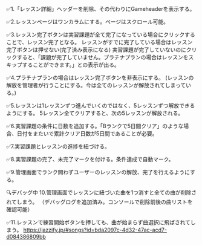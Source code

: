 ✅1.「レッスン詳細」ヘッダーを削除、その代わりにGameheaderを表示する。

✅2.レッスンページはワンカラムにする。ページはスクロール可能。

✅3.レッスン完了ボタンは実習課題が全て完了になっている場合にクリックすることで、レッスン完了となる。
レッスンがすでに完了している場合はレッスン完了ボタンは押せない(完了済み表示になる)
実習課題が完了していないのにクリックすると、「課題が完了していません。プラチナプランの場合はレッスンをスキップすることができます。」との表示が出る。

✅4.プラチナプランの場合はレッスン完了ボタンを非表示にする。
(レッスンの解放を管理者が行うことにする。今は全てのレッスンが解放されてしまっている。)

✅5.レッスンは1レッスンずつ進んでいくのではなく、5レッスンずつ解放できるようにする。
5レッスン全てクリアすると、次の5レッスンが解放される。

✅6.実習課題の条件に日数を追加する。「Bランクで5日間クリア」のような場合、日付をまたいで累計クリア日数が5日間であることが必要。

✅7.実習課題とレッスンの進捗を紐づける。

✅8.実習課題の完了、未完了マークを付ける。条件達成で自動マーク。

✅9.管理画面でランク問わずユーザーのレッスンの解放、完了を行えるようにする。

🔍デバッグ中 10.管理画面でレッスンに紐づいた曲を1つ消すと全ての曲が削除されてしまう。
（デバッグログを追加済み。コンソールで削除前後の曲リストを確認可能）

✅11.レッスンで練習開始ボタンを押しても、曲が始まらず曲選択に飛ばされてしまう。
https://jazzify.jp/#songs?id=bda2097c-4d32-47ac-acd7-d084386809bb